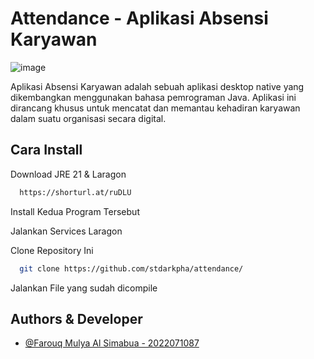 # Attendance - Aplikasi Absensi Karyawan

![image](https://github.com/stdarkpha/attendance/assets/37771864/ad5f276d-b77f-4afd-86de-c3ef330be44d)


Aplikasi Absensi Karyawan adalah sebuah aplikasi desktop native yang 
dikembangkan menggunakan bahasa pemrograman Java. Aplikasi ini dirancang 
khusus untuk mencatat dan memantau kehadiran karyawan dalam suatu 
organisasi secara digital.

## Cara Install

Download JRE 21 & Laragon

```bash
  https://shorturl.at/ruDLU
```

Install Kedua Program Tersebut

Jalankan Services Laragon

Clone Repository Ini

```bash
  git clone https://github.com/stdarkpha/attendance/
```

Jalankan File yang sudah dicompile


## Authors & Developer

- [@Farouq Mulya Al Simabua - 2022071087](https://github.com/stdarkpha/)
